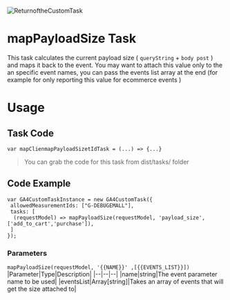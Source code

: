 
![ReturnoftheCustomTask](https://github.com/user-attachments/assets/92f0b278-1d0e-4d62-a289-2ac203eefc25)

# mapPayloadSize Task

This task calculates the current payload size ( ```queryString``` + ```body post``` ) and maps it back to the event.
You may want to attach this value only to the an specific event names, you can pass the events list array at the end (for example for only reporting this value for ecommerce events )

# Usage
## Task Code

```var mapClienmapPayloadSizetIdTask = (...) => {...}```
> You can grab the code for this task from dist/tasks/ folder

## Code Example
```
var GA4CustomTaskInstance = new GA4CustomTask({
 allowedMeasurementIds: ["G-DEBUGEMALL"],
 tasks: [
  (requestModel) => mapPayloadSize(requestModel, 'payload_size',  ['add_to_cart','purchase']), 
 ]
});
```


### Parameters

```mapPayloadSize(requestModel, '{{NAME}}' ,[{{EVENTS_LIST}}])```
|Parameter|Type|Description|
|--|--|--|
|name|string|The event parameter name to be used|
|eventsList|Array[string]|Takes an array of events that will get the size attached to|
